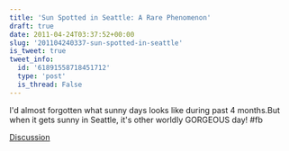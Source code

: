 ```yaml
---
title: 'Sun Spotted in Seattle: A Rare Phenomenon'
draft: true
date: 2011-04-24T03:37:52+00:00
slug: '201104240337-sun-spotted-in-seattle'
is_tweet: true
tweet_info:
  id: '61891558718451712'
  type: 'post'
  is_thread: False
---
```




I'd almost forgotten what sunny days looks like during past 4 months.But when it gets sunny in Seattle, it's other worldly GORGEOUS day! #fb

[Discussion](https://x.com/sytelus/status/61891558718451712)

